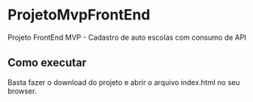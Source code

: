 # ProjetoMvpFrontEnd
Projeto FrontEnd MVP - Cadastro de auto escolas com consumo de API

## Como executar

Basta fazer o download do projeto e abrir o arquivo index.html no seu browser.
